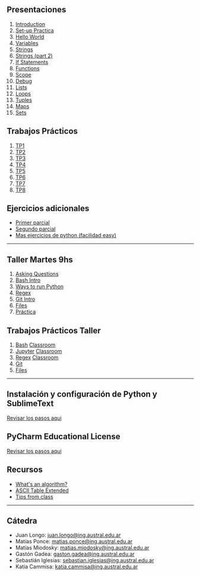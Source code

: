 ## Presentaciones
1. [Introduction](introduction)
2. [Set-up Practica](practice-setup)
3. [Hello World](hello-world)
4. [Variables](variables)
5. [Strings](strings)
6. [Strings (part 2)](strings-2)
7. [If Statements](ifs)
8. [Functions](functions)
9. [Scope](scope)
10. [Debug](debug)
11. [Lists](lists)
12. [Loops](loops)
13. [Tuples](tuples)
14. [Maps](maps)
15. [Sets](sets)
<!-- [List Comprehension & Plots](listsplots) -->

## Trabajos Prácticos

1. [TP1](practice/1)
2. [TP2](practice/2)
3. [TP3](practice/3)
4. [TP4](practice/4)
5. [TP5](practice/5)
6. [TP6](practice/6)
7. [TP7](practice/7)
8. [TP8](practice/8)
<!--9. [TP9](practice/9)-->


## Ejercicios adicionales
* [Primer parcial](additional-practice/1)
* [Segundo parcial](additional-practice/2)
* [Mas ejercicios de python (facilidad easy)](https://exercism.org/tracks/python/exercises)


<!-- ## Ejercicios Final -->
<!-- [Ejercicios Final](final-practice) -->
<!-- [Ejercicios 2do parcial](practice-exercises) -->

<!-- ## Parciales y Anuncios -->

<!-- * Lunes 19/09: Primer parcial -->
<!-- * Lunes 14/11: Segundo parcial -->

**************************************************

## Taller Martes 9hs
1. [Asking Questions](asking-questions)
2. [Bash Intro](bash-intro)
3. [Ways to run Python](run-python)
4. [Regex](regex)
5. [Git Intro](git-intro)
6. [Files](files)
7. [Práctica](workshop)

## Trabajos Prácticos Taller
1. [Bash](practice/bash.md)
   [Classroom](https://classroom.github.com/a/VhW88V6e)
2. [Jupyter](practice/jupyter.md)
   [Classroom](https://classroom.github.com/a/Aummc58V)
3. [Regex](practice/Tp3_Regex.ipynb)
   [Classroom](https://classroom.github.com/a/A4x3-_AX)
4. [Git](practice/git.md)
5. [Files]()

**************************************************

## Instalación y configuración de Python y SublimeText
[Revisar los pasos  aqui](utils/installation)

## PyCharm Educational License
[Revisar los pasos  aqui](utils/license)

## Recursos

* [What's an algorithm?](https://www.youtube.com/watch?v=6hfOvs8pY1k)
* [ASCII Table Extended](https://computersciencewiki.org/images/3/3d/Ascii_table.png)
* [Tips from class](resources/hoja_tips.pdf)

**************************************************

## Cátedra
* Juan Longo: [juan.longo@ing.austral.edu.ar](mailto:jlongo@austral.edu.ar)
* Matías Ponce: [matias.ponce@ing.austral.edu.ar](mailto:matias.ponce@ing.austral.edu.ar)
* Matías Miodosky: [matias.miodosky@ing.austral.edu.ar](matias.miodosky@ing.austral.edu.ar)
* Gastón Gadea: [gaston.gadea@ing.austral.edu.ar](gaston.gadea@ing.austral.edu.ar)
* Sebastián Iglesias: [sebastian.iglesias@ing.austral.edu.ar](sebastian.iglesias@ing.austral.edu.ar)
* Katia Cammisa: [katia.cammisa@ing.austral.edu.ar](katia.cammisa@ing.austral.edu.ar)

